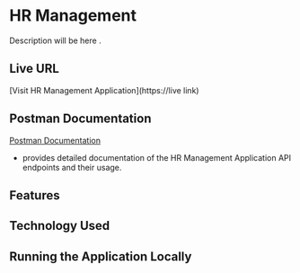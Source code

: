 # HR Management

Description will be here .

## Live URL

[Visit HR Management Application](https://live link)

## Postman Documentation

[Postman Documentation](https://linkJ)

- provides detailed documentation of the HR Management Application API endpoints and their usage.

## Features

## Technology Used

## Running the Application Locally
